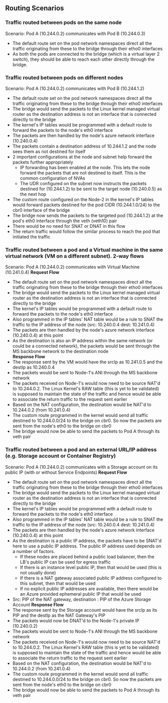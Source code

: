 ## Routing Scenarios
### Traffic routed between pods on the same node
Scenario: Pod A (10.244.0.2) communicates with Pod B (10.244.0.3)  
- The default route set on the pod network namespaces direct all the traffic originating from these to the bridge through their etho0 interfaces
- As both the pods are connected to the bridge (which is a virtual layer 2 switch), they should be able to reach each other directly through the bridge. 

### Traffic routed between pods on different nodes
Scenario: Pod A (10.244.0.2) communicates with Pod B (10.244.1.2)  
- The default route set on the pod network namespaces direct all the traffic originating from these to the bridge through their etho0 interfaces
- The bridge would send the packets to the Linux kernel managed virtual router as the destination address is not an interface that is connected directly to the bridge
- The kernel's IP tables would be programmed with a default route to forward the packets to the node's eth0 interface
- The packets are then handled by the node's azure network interface (10.240.0.4)
- The packets contain a destination address of 10.244.1.2 and the node sees them as not destined for itself
- 2 important configurations at the node and subnet help forward the packets further appropriately
  - IP forwarding has been enabled at the node. This lets the node forward the packets that are not destined to itself. This is the common configuration of NVAs
  - The UDR configured on the subnet now instructs the packets destined for (10.244.1.2) to be sent to the target node (10.240.0.5) as the next hop
- The custom route configured on the Node-2 in the kernel's IP tables would forward packets destined for the pod CIDR (10.244.1.0/24) to the cbr0 interface of the bridge
- The bridge now sends the packets to the targeted pod (10.244.1.2) at the pod's eth0 interface through the veth (veth10) pair
- There would be no need for SNAT or DNAT in this flow
- The return traffic would follow the similar process to reach the pod that initiated the traffic

### Traffic routed between a pod and a Virtual machine in the same virtual network (VM on a different subnet). 2-way flows
Scenario: Pod A (10.244.0.2) communicates with Virtual Machine (10.241.0.4)
**Request Flow**  
- The default route set on the pod network namespaces direct all the traffic originating from these to the bridge through their etho0 interfaces
- The bridge would send the packets to the Linux kernel managed virtual router as the destination address is not an interface that is connected directly to the bridge
- The kernel's IP tables would be programmed with a default route to forward the packets to the node's eth0 interface
- Also programmed in the IP tables' NAT table would be a rule to SNAT the traffic to the IP address of the node (src: 10.240.0.4 dest: 10.241.0.4)
- The packets are then handled by the node's azure network interface (10.240.0.4) at this point
- As the destination is also an IP address within the same network (or could be a connected network), the packets would be sent through the MS backbone network to the destination node  
**Response Flow**  
- The response sent by the VM would have the srcIp as 10.241.0.5 and the destIp as 10.240.0.4
- The packets would be sent to Node-1's ANI through the MS backbone network
- The packets received on Node-1's would now need to be source NAT'd to 10.244.0.2. The Linux Kernel's RAW table (this is yet to be validated) is supposed to maintain the state of the traffic and hence would be able to associate the return traffic to the request sent earlier
- Based on the NAT configuration, the destination would be NAT'd to 10.244.0.2 (from 10.241.0.4)
- The custom route programmed in the kernel would send all traffic destined to 10.244.0.0/24 to the bridge on cbr0. So now the packets are sent from the node's eth0 to the bridge on cbr0
-  The bridge would now be able to send the packets to Pod A through its veth pair

### Traffic routed between a pod and an external URL/IP address (e.g. Storage account or Container Registry)
Scenario: Pod A (10.244.0.2) communicates with a Storage account on its public IP (with or without Service Endpoints)
**Request Flow**  
- The default route set on the pod network namespaces direct all the traffic originating from these to the bridge through their etho0 interfaces
- The bridge would send the packets to the Linux kernel managed virtual router as the destination address is not an interface that is connected directly to the bridge
- The kernel's IP tables would be programmed with a default route to forward the packets to the node's eth0 interface
- Also programmed in the IP tables' NAT table would be a rule to SNAT the traffic to the IP address of the node (src: 10.240.0.4 dest: 10.241.0.4)
- The packets are then handled by the node's azure network interface (10.240.0.4) at this point
- As the destination is a public IP address, the packets have to be SNAT'd here to use a public IP address. The public IP address used depends on a number of factors. 
  - If these nodes are placed behind a public load balancer, then the LB's public IP can be used for egress traffic
  - If there is an instance level public IP, then that would be used (this is not usually done)
  - If there is a NAT gateway associated public IP address configured to this subnet, then that would be used
  - If no explicit public IP addresses are available, then there would be an Azure provided ephemeral public IP that would be used
- Src: PIP of the NAT gateway, destination : PIP of the Azure Storage Account 
**Response Flow**  
- The response sent by the Storage account would have the srcIp as its PIP and the destIp as the NAT Gateway's PIP
- The packets would now be DNAT'd to the Node-1's private IP (10.240.0.2)
- The packets would be sent to Node-1's ANI through the MS backbone network
- The packets received on Node-1's would now need to be source NAT'd to 10.244.0.2. The Linux Kernel's RAW table (this is yet to be validated) is supposed to maintain the state of the traffic and hence would be able to associate the return traffic to the request sent earlier
- Based on the NAT configuration, the destination would be NAT'd to 10.244.0.2 (from 10.241.0.4)
- The custom route programmed in the kernel would send all traffic destined to 10.244.0.0/24 to the bridge on cbr0. So now the packets are sent from the node's eth0 to the bridge on cbr0
-  The bridge would now be able to send the packets to Pod A through its veth pair

